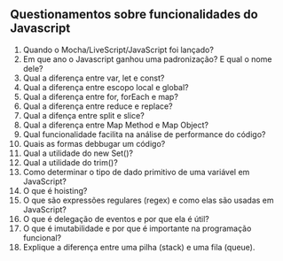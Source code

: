 ## Questionamentos sobre funcionalidades do Javascript ##

1. Quando o Mocha/LiveScript/JavaScript foi lançado?
2. Em que ano o Javascript ganhou uma padronização? E qual o nome dele?
3. Qual a diferença entre var, let e const?
4. Qual a diferença entre escopo local e global?
5. Qual a diferença entre for, forEach e map?
6. Qual a diferença entre reduce e replace?
7. Qual a difença entre split e slice?
8. Qual a diferença entre Map Method e Map Object?
9. Qual funcionalidade facilita na análise de performance do código?
10. Quais as formas debbugar um código?
11. Qual a utilidade do new Set()?
12. Qual a utilidade do trim()?
13. Como determinar o tipo de dado primitivo de uma variável em JavaScript?
14. O que é hoisting?
15. O que são expressões regulares (regex) e como elas são usadas em JavaScript?
16. O que é delegação de eventos e por que ela é útil?
17. O que é imutabilidade e por que é importante na programação funcional?
18. Explique a diferença entre uma pilha (stack) e uma fila (queue).
    
